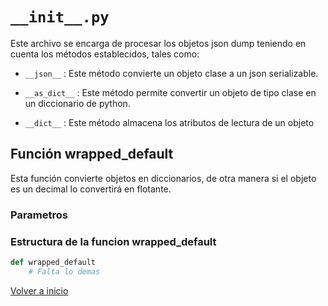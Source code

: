 # `__init__.py`

Este archivo se encarga de procesar los objetos json dump teniendo en cuenta los métodos establecidos, tales como:

* `__json__` : Este método convierte un objeto clase a un json serializable.
  
* `__as_dict__` : Este método permite convertir un objeto de tipo clase en un diccionario de python.
  
* `__dict__` : Este método almacena los atributos de lectura de un objeto

## Función  wrapped_default

Esta función convierte objetos en diccionarios, de otra manera si el objeto es un decimal lo convertirá en flotante.

### Parametros

### Estructura de la funcion wrapped_default

```python
def wrapped_default
    # Falta lo demas 
```

[Volver a inicio](README.md)
